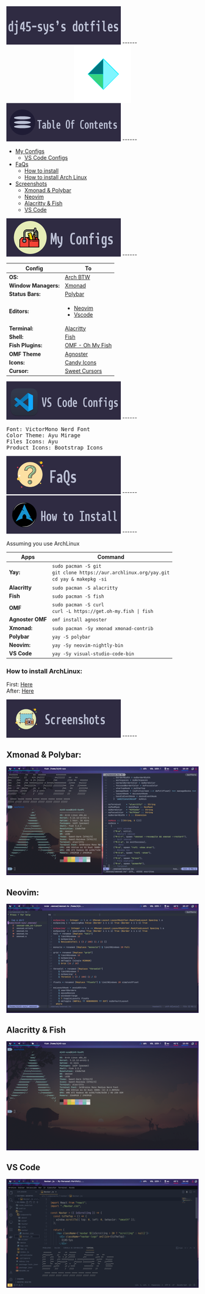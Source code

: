 <img src="./img/dj45-sys-dotfilesIcon.png">
------
<div align="center">
  <img src="./img/dotfilesicon.png" align="center" width="150px"/>
</div>

<img src="./img/tableofcontentsicon.png">
------

- [My Configs](#my-configs)
  - [VS Code Configs](#vs-code-configs)
- [FaQs](#faqs)
  - [How to install](#how-to-install)
  - [How to install Arch Linux](#how-to-install-archlinux)
- [Screenshots](#screenshots)
  - [Xmonad & Polybar](#xmonad--polybar)
  - [Neovim](#neovim)
  - [Alacritty & Fish](#alacritty--fish)
  - [VS Code](#vs-code)

<img id="my-configs" src="./img/myconfigsicon.png" />
------

| Config               | To                                                                        |
| -------------------- | ------------------------------------------------------------------------- |
| **OS:**              | [Arch BTW](https://bit.ly/3j8H7ej)                                        |
| **Window Managers:** | [Xmonad](./.xmonad/)                                                      |
| **Status Bars:**     | [Polybar](./.config/polybar/)                                             |
| **Editors:**         | <ul><li>[Neovim](./.config/nvim/)</li><li>[Vscode](#vs-code-configs)</li> |
| **Terminal:**        | [Alacritty](./.config/alacritty)                                          |
| **Shell:**           | [Fish](https://bit.ly/3gQ71lw)                                            |
| **Fish Plugins:**    | [OMF - Oh My Fish](https://bit.ly/3gQGhla)                                |
| **OMF Theme**        | <a href="#htiatomf">Agnoster</a>                                          |
| **Icons:**           | <a href="https://bit.ly/3j27d2O">Candy Icons</a>                          |
| **Cursor:**          | <a href="https://bit.ly/3qp18zc">Sweet Cursors</a>                        |

<img id="vs-code-configs" src="./img/VSCodeConfigs.png" />
------

<pre>
Font: VictorMono Nerd Font
Color Theme: Ayu Mirage
Files Icons: Ayu
Product Icons: Bootstrap Icons
</pre>

<img id="faqs" src="./img/FaQsIcon.png">
------

<img id="how-to-install" src="./img/HowToInstallIcon.png">
------


Assuming you use ArchLinux

| Apps             | Command                                                                                              |
| ---------------- | ---------------------------------------------------------------------------------------------------- |
| **Yay:**         | `sudo pacman -S git` <br/>`git clone https://aur.archlinux.org/yay.git` <br/> `cd yay & makepkg -si` |
| **Alacritty**    | `sudo pacman -S alacritty`                                                                           |
| **Fish**         | `sudo pacman -S fish`                                                                                |
| **OMF**          | `sudo pacman -S curl` <br/> `curl -L https://get.oh-my.fish \| fish`                                 |
| **Agnoster OMF** | `omf install agnoster`                                                                               |
| **Xmonad:**      | `sudo pacman -Sy xmonad xmonad-contrib`                                                              |
| **Polybar**      | `yay -S polybar`                                                                                     |
| **Neovim:**      | `yay -Sy neovim-nightly-bin`                                                                         |
| **VS Code**      | `yay -Sy visual-studio-code-bin`                                                                     |
### How to install ArchLinux:

First: [Here](https://wiki.archlinux.org/title/Installation_guide) <br/>
After: [Here](https://github.com/antoniosarosi/dotfiles#arch-installation)

<img id="screenshots" src="./img/ScreenshotslIcon.png">
------

## Xmonad & Polybar:

<img src="./screenshots/xmonad.png"/>

## Neovim:

<img src="./screenshots/nvim.png"/>

## Alacritty & Fish

<img src="./screenshots/Alacritty&Fish.png"/>

## VS Code

<img src="./screenshots/VSCode.png"/>
